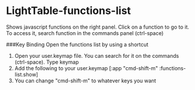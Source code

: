 # LightTable-functions-list
Shows javascript functions on the right panel. Click on a function to go to it. To access it, search function in the commands panel (ctrl-space)

###Key Binding
Open the functions list by using a shortcut  
1. Open your user.keymap file. You can search for it on the commands (ctrl-space). Type keymap  
2. Add the following to your user.keymap  [:app "cmd-shift-m" :functions-list.show]  
3. You can change "cmd-shift-m" to whatever keys you want
